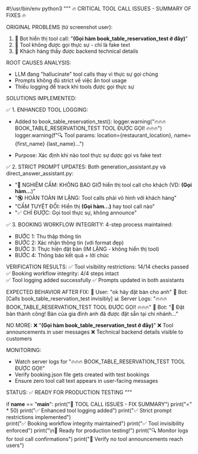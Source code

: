 #!/usr/bin/env python3
"""
🔥 CRITICAL TOOL CALL ISSUES - SUMMARY OF FIXES 🔥

ORIGINAL PROBLEMS (từ screenshot user):
1. 🚨 Bot hiển thị tool call: "**(Gọi hàm book_table_reservation_test ở đây)**"
2. 🚨 Tool không được gọi thực sự - chỉ là fake text
3. 🚨 Khách hàng thấy được backend technical details

ROOT CAUSES ANALYSIS:
- LLM đang "hallucinate" tool calls thay vì thực sự gọi chúng
- Prompts không đủ strict về việc ẩn tool usage
- Thiếu logging để track khi tools được gọi thực sự

SOLUTIONS IMPLEMENTED:

✅ 1. ENHANCED TOOL LOGGING:
   - Added to book_table_reservation_test():
     logger.warning("🔥🔥🔥 BOOK_TABLE_RESERVATION_TEST TOOL ĐƯỢC GỌI! 🔥🔥🔥")
     logger.warning(f"🔍 Tool params: location={restaurant_location}, name={first_name} {last_name}...")
   
   - Purpose: Xác định khi nào tool thực sự được gọi vs fake text

✅ 2. STRICT PROMPT UPDATES:
   Both generation_assistant.py và direct_answer_assistant.py:
   
   - "🚫 NGHIÊM CẤM: KHÔNG BAO GIỜ hiển thị tool call cho khách (VD: **(Gọi hàm...**)"
   - "🔇 HOÀN TOÀN IM LẶNG: Tool calls phải vô hình với khách hàng"
   - "CẤM TUYỆT ĐỐI: Hiển thị **(Gọi hàm...)** hay tool call nào"
   - "✅ CHỈ ĐƯỢC: Gọi tool thực sự, không announce"

✅ 3. BOOKING WORKFLOW INTEGRITY:
   4-step process maintained:
   - BƯỚC 1: Thu thập thông tin
   - BƯỚC 2: Xác nhận thông tin (với format đẹp)
   - BƯỚC 3: Thực hiện đặt bàn (IM LẶNG - không hiển thị tool)
   - BƯỚC 4: Thông báo kết quả + lời chúc

VERIFICATION RESULTS:
✅ Tool visibility restrictions: 14/14 checks passed
✅ Booking workflow integrity: 4/4 steps intact  
✅ Tool logging added successfully
✅ Prompts updated in both assistants

EXPECTED BEHAVIOR AFTER FIX:
👤 User: "ok hãy đặt bàn cho anh"
🤖 Bot: [Calls book_table_reservation_test invisibly]
📊 Server Logs: "🔥🔥🔥 BOOK_TABLE_RESERVATION_TEST TOOL ĐƯỢC GỌI! 🔥🔥🔥"
🤖 Bot: "🎉 Đặt bàn thành công! Bàn của gia đình anh đã được đặt sẵn tại chi nhánh..."

NO MORE:
❌ "**(Gọi hàm book_table_reservation_test ở đây)**"
❌ Tool announcements in user messages
❌ Technical backend details visible to customers

MONITORING:
- Watch server logs for "🔥🔥🔥 BOOK_TABLE_RESERVATION_TEST TOOL ĐƯỢC GỌI!" 
- Verify booking.json file gets created with test bookings
- Ensure zero tool call text appears in user-facing messages

STATUS: ✅ READY FOR PRODUCTION TESTING
"""

if __name__ == "__main__":
    print("🔧 TOOL CALL ISSUES - FIX SUMMARY")
    print("=" * 50)
    print("✅ Enhanced tool logging added")
    print("✅ Strict prompt restrictions implemented")  
    print("✅ Booking workflow integrity maintained")
    print("✅ Tool invisibility enforced")
    print("\n🚀 Ready for production testing!")
    print("🔍 Monitor logs for tool call confirmations")
    print("🚫 Verify no tool announcements reach users")
